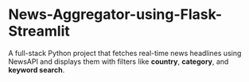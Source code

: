 # News-Aggregator-using-Flask-Streamlit
A full-stack Python project that fetches real-time news headlines using NewsAPI and displays them with filters like **country**, **category**, and **keyword search**.

